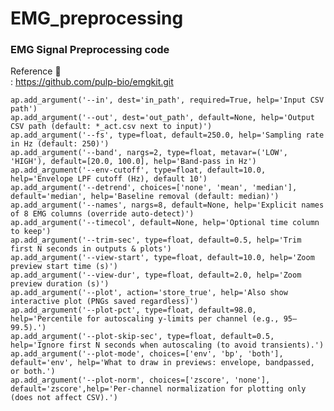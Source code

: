 # EMG_preprocessing

### EMG Signal Preprocessing code

Reference 🙏\
: https://github.com/pulp-bio/emgkit.git


    ap.add_argument('--in', dest='in_path', required=True, help='Input CSV path')
    ap.add_argument('--out', dest='out_path', default=None, help='Output CSV path (default: *_act.csv next to input)')
    ap.add_argument('--fs', type=float, default=250.0, help='Sampling rate in Hz (default: 250)')
    ap.add_argument('--band', nargs=2, type=float, metavar=('LOW', 'HIGH'), default=[20.0, 100.0], help='Band-pass in Hz')
    ap.add_argument('--env-cutoff', type=float, default=10.0, help='Envelope LPF cutoff (Hz), default 10')
    ap.add_argument('--detrend', choices=['none', 'mean', 'median'], default='median', help='Baseline removal (default: median)')
    ap.add_argument('--names', nargs=8, default=None, help='Explicit names of 8 EMG columns (override auto-detect)')
    ap.add_argument('--timecol', default=None, help='Optional time column to keep')
    ap.add_argument('--trim-sec', type=float, default=0.5, help='Trim first N seconds in outputs & plots')
    ap.add_argument('--view-start', type=float, default=10.0, help='Zoom preview start time (s)')
    ap.add_argument('--view-dur', type=float, default=2.0, help='Zoom preview duration (s)')
    ap.add_argument('--plot', action='store_true', help='Also show interactive plot (PNGs saved regardless)')
    ap.add_argument('--plot-pct', type=float, default=98.0, help='Percentile for autoscaling y-limits per channel (e.g., 95–99.5).')
    ap.add_argument('--plot-skip-sec', type=float, default=0.5, help='Ignore first N seconds when autoscaling (to avoid transients).')
    ap.add_argument('--plot-mode', choices=['env', 'bp', 'both'], default='env', help='What to draw in previews: envelope, bandpassed, or both.')
    ap.add_argument('--plot-norm', choices=['zscore', 'none'], default='zscore',help='Per-channel normalization for plotting only (does not affect CSV).')


